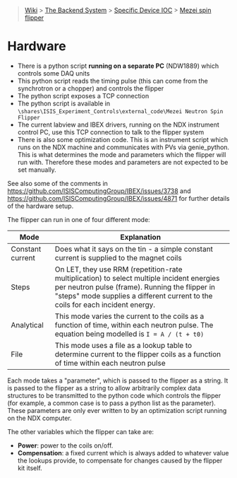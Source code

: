 > [Wiki](Home) > [The Backend System](The-Backend-System) > [Specific Device IOC](Specific-Device-IOC) > [Mezei spin flipper](Mezei-Spin-Flipper)

# Hardware

- There is a python script **running on a separate PC** (NDW1889) which controls some DAQ units
- This python script reads the timing pulse (this can come from the synchrotron or a chopper) and controls the flipper
- The python script exposes a TCP connection
- The python script is available in `\shares\ISIS_Experiment_Controls\external_code\Mezei Neutron Spin Flipper`
- The current labview and IBEX drivers, running on the NDX instrument control PC, use this TCP connection to talk to the flipper system
- There is also some optimization code. This is an instrument script which runs on the NDX machine and communicates with PVs via genie_python. This is what determines the mode and parameters which the flipper will run with. Therefore these modes and parameters are not expected to be set manually.

See also some of the comments in https://github.com/ISISComputingGroup/IBEX/issues/3738 and https://github.com/ISISComputingGroup/IBEX/issues/4871 for further details of the hardware setup.

The flipper can run in one of four different mode:

| Mode | Explanation |
| --- | --- |
| Constant current | Does what it says on the tin - a simple constant current is supplied to the magnet coils |
| Steps | On LET, they use RRM (repetition-rate multiplication) to select multiple incident energies per neutron pulse (frame). Running the flipper in "steps" mode supplies a different current to the coils for each incident energy. |
| Analytical | This mode varies the current to the coils as a function of time, within each neutron pulse. The equation being modelled is `I = A / (t + t0)` |
| File | This mode uses a file as a lookup table to determine current to the flipper coils as a function of time within each neutron pulse |

Each mode takes a "parameter", which is passed to the flipper as a string. It is passed to the flipper as a string to allow arbitrarily complex data structures to be transmitted to the python code which controls the flipper (for example, a common case is to pass a python list as the parameter). These parameters are only ever written to by an optimization script running on the NDX computer.

The other variables which the flipper can take are:
- **Power**: power to the coils on/off.
- **Compensation**: a fixed current which is always added to whatever value the lookups provide, to compensate for changes caused by the flipper kit itself.